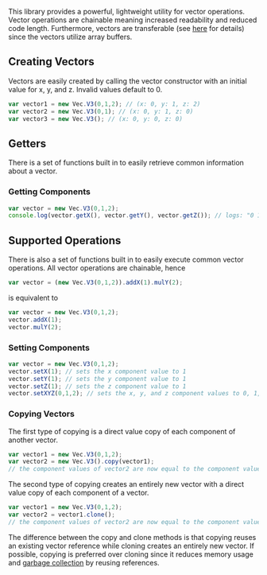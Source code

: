 This library provides a powerful, lightweight utility for vector operations. Vector operations are chainable meaning increased readability and reduced code length. Furthermore, vectors are transferable (see [here](https://developers.google.com/web/updates/2011/12/Transferable-Objects-Lightning-Fast) for details) since the vectors utilize array buffers.

## Creating Vectors
Vectors are easily created by calling the vector constructor with an initial value for x, y, and z. Invalid values default to 0.

```javascript
var vector1 = new Vec.V3(0,1,2); // (x: 0, y: 1, z: 2)
var vector2 = new Vec.V3(0,1); // (x: 0, y: 1, z: 0)
var vector3 = new Vec.V3(); // (x: 0, y: 0, z: 0)
```

## Getters
There is a set of functions built in to easily retrieve common information about a vector.

### Getting Components
```javascript
var vector = new Vec.V3(0,1,2);
console.log(vector.getX(), vector.getY(), vector.getZ()); // logs: "0 1 2"
```

## Supported Operations
There is also a set of functions built in to easily execute common vector operations. All vector operations are chainable, hence

```javascript
var vector = (new Vec.V3(0,1,2)).addX(1).mulY(2);
```

is equivalent to

```javascript
var vector = new Vec.V3(0,1,2);
vector.addX(1);
vector.mulY(2);
```

### Setting Components
```javascript
var vector = new Vec.V3(0,1,2);
vector.setX(1); // sets the x component value to 1
vector.setY(1); // sets the y component value to 1
vector.setZ(1); // sets the z component value to 1
vector.setXYZ(0,1,2); // sets the x, y, and z component values to 0, 1, and 2 respectfully
```

### Copying Vectors
The first type of copying is a direct value copy of each component of another vector.
```javascript
var vector1 = new Vec.V3(0,1,2);
var vector2 = new Vec.V3().copy(vector1);
// the component values of vector2 are now equal to the component values of vector1
```

The second type of copying creates an entirely new vector with a direct value copy of each component of a vector.
```javascript
var vector1 = new Vec.V3(0,1,2);
var vector2 = vector1.clone();
// the component values of vector2 are now equal to the component values of vector1
```

The difference between the copy and clone methods is that copying reuses an existing vector reference while cloning creates an entirely new vector. If possible, copying is preferred over cloning since it reduces memory usage and [garbage collection](https://javascript.info/garbage-collection) by reusing references.
